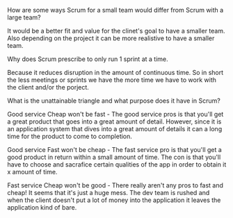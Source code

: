 How are some ways Scrum for a small team would differ from Scrum with a large team?

It would be a better fit and value for the clinet's goal to have a smaller team. Also depending on the project it can be more realistive to have a smaller team. 

Why does Scrum prescribe to only run 1 sprint at a time.

Because it reduces disruption in the amount of continuous time. So in short the less meetings or sprints we have the more time we have to work with the client and/or the porject.

What is the unattainable triangle and what purpose does it have in Scrum?

Good service Cheap won't be fast - The good service pros is that you'll get a great product that goes into a great amount of detail. However, since it is an application system that dives into a great amount of details it can a long time for the product to come to completion.

Good service Fast won't be cheap - The fast service pro is that you'll get a good product in return within a small amount of time. The con is that you'll have to choose and sacrafice certain qualities of the app in order to obtain it x amount of time.

Fast service Cheap won't be good - There really aren't any pros to fast and cheap! It seems that it's just a huge mess. The dev team is rushed and when the client doesn't put a lot of money into the application it leaves the application kind of bare. 